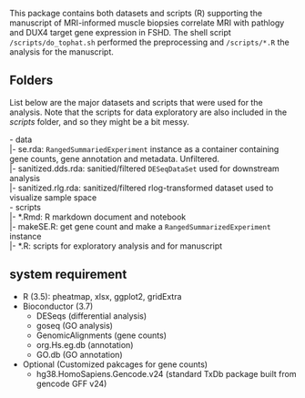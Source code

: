 This package contains both datasets and scripts (R) supporting the manuscript of MRI-informed muscle biopsies correlate MRI with pathlogy and DUX4 target gene expression in FSHD.  The shell script `/scripts/do_tophat.sh` performed the preprocessing and `/scripts/*.R` the analysis for the manuscript. 

## Folders
List below are the major datasets and scripts that were used for the analysis. Note that the scripts for data exploratory are also included in the *scripts* folder, and so they might be a bit messy.

\- data    
    |\- se.rda: `RangedSummariedExperiment` instance as a container containing gene counts, gene annotation and metadata. Unfiltered.  
    |\- sanitized.dds.rda:  sanitied/filtered `DESeqDataSet` used for downstream analysis  
    |\- sanitized.rlg.rda: sanitized/filtered rlog-transformed dataset used to visualize sample space    
\- scripts      
    |\- \*.Rmd:  R markdown document and notebook  
    |\- makeSE.R: get gene count and make a `RangedSummarizedExperiment` instance  
    |\- \*.R: scripts for exploratory analysis and for manuscript  

## system requirement
- R (3.5): pheatmap, xlsx, ggplot2, gridExtra
- Bioconductor (3.7)
  - DESeqs (differential analysis)
  - goseq (GO analysis)
  - GenomicAlignments (gene counts)
  - org.Hs.eg.db (annotation)
  - GO.db (GO annotation)
- Optional (Customized pakcages for gene counts)
  - hg38.HomoSapiens.Gencode.v24 (standard TxDb package built from gencode GFF v24)
